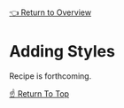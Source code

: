 [👈 Return to Overview](./Recipes.md)

# Adding Styles

Recipe is forthcoming.

[☝️ Return To Top](#adding-styles)